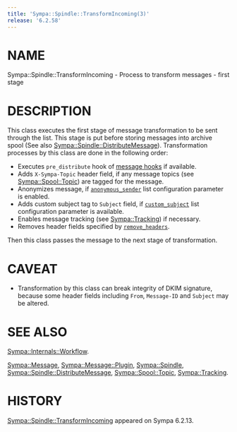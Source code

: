 ```yaml
---
title: 'Sympa::Spindle::TransformIncoming(3)'
release: '6.2.58'
---
```


# NAME

Sympa::Spindle::TransformIncoming -
Process to transform messages - first stage

# DESCRIPTION

This class executes the first stage of message transformation to be sent
through the list. This stage is put before storing messages into archive
spool (See also [Sympa::Spindle::DistributeMessage](./Sympa-Spindle-DistributeMessage.3.md)).
Transformation processes by this class are done in the following order:

- Executes `pre_distribute` hook of [message hooks](./Sympa-Message-Plugin.3.md)
if available.
- Adds `X-Sympa-Topic` header field, if any message topics
(see [Sympa::Spool::Topic](./Sympa-Spool-Topic.3.md)) are tagged for the message.
- Anonymizes message,
if [`anonymous_sender`](./list_config.5.md#anonymous_sender) list configuration
parameter is enabled.
- Adds custom subject tag to `Subject` field, if
[`custom_subject`](./list_config.5.md#custom_subject) list configuration
parameter is available.
- Enables message tracking (see [Sympa::Tracking](./Sympa-Tracking.3.md)) if necessary.
- Removes header fields specified by
[`remove_headers`](./list_config.5.md#remove_headers).

Then this class passes the message to the next stage of transformation.

# CAVEAT

- Transformation by this class can break integrity of DKIM signature,
because some header fields including `From`, `Message-ID` and `Subject` may
be altered.

# SEE ALSO

[Sympa::Internals::Workflow](./Sympa-Internals-Workflow.3.md).

[Sympa::Message](./Sympa-Message.3.md),
[Sympa::Message::Plugin](./Sympa-Message-Plugin.3.md),
[Sympa::Spindle](./Sympa-Spindle.3.md),
[Sympa::Spindle::DistributeMessage](./Sympa-Spindle-DistributeMessage.3.md),
[Sympa::Spool::Topic](./Sympa-Spool-Topic.3.md),
[Sympa::Tracking](./Sympa-Tracking.3.md).

# HISTORY

[Sympa::Spindle::TransformIncoming](./Sympa-Spindle-TransformIncoming.3.md) appeared on Sympa 6.2.13.
